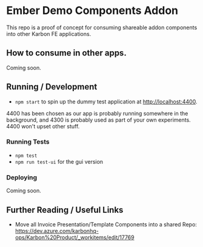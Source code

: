 # Ember Demo Components Addon

This repo is a proof of concept for consuming shareable addon components into other Karbon FE applications.

## How to consume in other apps.

Coming soon.

## Running / Development

* `npm start` to spin up the dummy test application at [http://localhost:4400](http://localhost:4400).

4400 has been chosen as our app is probably running somewhere in the background, and 4300 is probably used as part of your own experiments. 4400 won't upset other stuff.

### Running Tests

* `npm test`
* `npm run test-ui` for the gui version

### Deploying

Coming soon.

## Further Reading / Useful Links

* Move all Invoice Presentation/Template Components into a shared Repo: https://dev.azure.com/karbonhq-ops/Karbon%20Product/_workitems/edit/17769